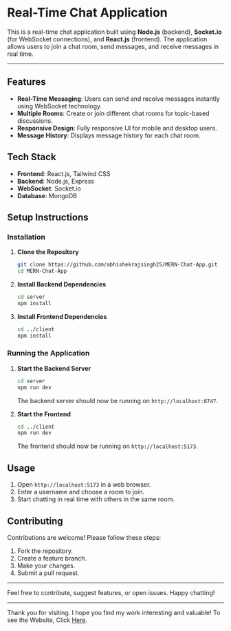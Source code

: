 # Real-Time Chat Application

This is a real-time chat application built using **Node.js** (backend), **Socket.io** (for WebSocket connections), and **React.js** (frontend). The application allows users to join a chat room, send messages, and receive messages in real time.

---

## Features

- **Real-Time Messaging**: Users can send and receive messages instantly using WebSocket technology.
- **Multiple Rooms**: Create or join different chat rooms for topic-based discussions.
- **Responsive Design**: Fully responsive UI for mobile and desktop users.
- **Message History**: Displays message history for each chat room.

## Tech Stack

- **Frontend**: React.js, Tailwind CSS 
- **Backend**: Node.js, Express
- **WebSocket**: Socket.io
- **Database**: MongoDB

## Setup Instructions

### Installation

1. **Clone the Repository**
   ```bash
   git clone https://github.com/abhishekrajsingh25/MERN-Chat-App.git
   cd MERN-Chat-App
   ```

2. **Install Backend Dependencies**
   ```bash
   cd server
   npm install
   ```

3. **Install Frontend Dependencies**
   ```bash
   cd ../client
   npm install
   ```

### Running the Application

1. **Start the Backend Server**
   ```bash
   cd server
   npm run dev
   ```
   The backend server should now be running on `http://localhost:8747`.

2. **Start the Frontend**
   ```bash
   cd ../client
   npm run dev
   ```
   The frontend should now be running on `http://localhost:5173`.

## Usage

1. Open `http://localhost:5173` in a web browser.
2. Enter a username and choose a room to join.
3. Start chatting in real time with others in the same room.


## Contributing

Contributions are welcome! Please follow these steps:

1. Fork the repository.
2. Create a feature branch.
3. Make your changes.
4. Submit a pull request.

---

Feel free to contribute, suggest features, or open issues. Happy chatting!

---

Thank you for visiting. I hope you find my work interesting and valuable! To see the Website, Click <a href="https://chatify-abhishekrajsingh.vercel.app" >Here</a>.
